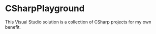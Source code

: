 # CSharpPlayground
This Visual Studio solution is a collection of CSharp projects for my own benefit.
